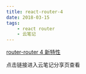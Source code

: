 ```yaml
---
title: react-router-4
date: 2018-03-15
tags:
    - react router 
    - 云笔记
---
```



[router-router 4 新特性](https://note.youdao.com/ynoteshare1/index.html?id=bc7c33403ce1b6b931a23f8b695b92f5&type=note)

点击链接进入云笔记分享页查看
